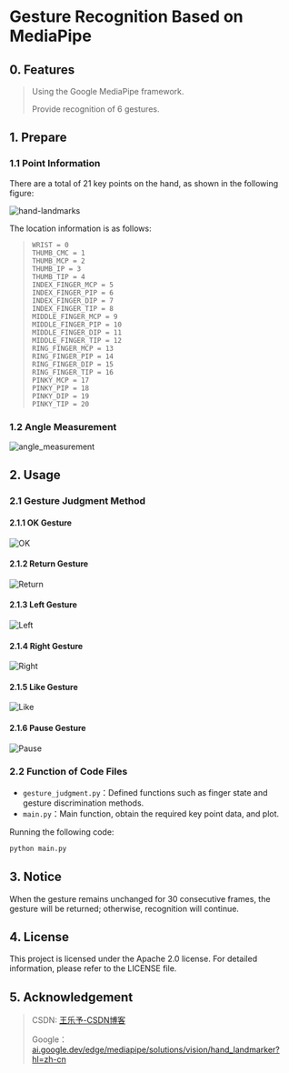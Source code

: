 # Gesture Recognition Based on MediaPipe

## 0. Features

> Using the Google MediaPipe framework.
>
> Provide recognition of 6 gestures.

## 1. Prepare

### 1.1 Point Information

There are a total of 21 key points on the hand, as shown in the following figure:

![hand-landmarks](images/hand-landmarks.png)

The location information is as follows:

> ```
> WRIST = 0
> THUMB_CMC = 1
> THUMB_MCP = 2
> THUMB_IP = 3
> THUMB_TIP = 4
> INDEX_FINGER_MCP = 5
> INDEX_FINGER_PIP = 6
> INDEX_FINGER_DIP = 7
> INDEX_FINGER_TIP = 8
> MIDDLE_FINGER_MCP = 9
> MIDDLE_FINGER_PIP = 10
> MIDDLE_FINGER_DIP = 11
> MIDDLE_FINGER_TIP = 12
> RING_FINGER_MCP = 13
> RING_FINGER_PIP = 14
> RING_FINGER_DIP = 15
> RING_FINGER_TIP = 16
> PINKY_MCP = 17
> PINKY_PIP = 18
> PINKY_DIP = 19
> PINKY_TIP = 20
> ```



### 1.2 Angle Measurement

![angle_measurement](images/angle_measurement.png)

## 2. Usage

### 2.1 Gesture Judgment Method

#### 2.1.1 OK Gesture

![OK](images/OK.png)

#### 2.1.2 Return Gesture

![Return](images/Return.png)

#### 2.1.3 Left Gesture

![Left](images/Left.png)

#### 2.1.4 Right Gesture

![Right](images/Right.png)

#### 2.1.5 Like Gesture

![Like](images/Like.png)

#### 2.1.6 Pause Gesture

![Pause](images/Pause.png)

### 2.2 Function of Code Files

- `gesture_judgment.py`：Defined functions such as finger state and gesture discrimination methods.
- `main.py`：Main function, obtain the required key point data, and plot.

Running the following code:

```python
python main.py
```

## 3. Notice

When the gesture remains unchanged for 30 consecutive frames, the gesture will be returned; otherwise, recognition will continue.

## 4. License

This project is licensed under the Apache 2.0 license. For detailed information, please refer to the LICENSE file.

## 5. Acknowledgement

> CSDN: [王乐予-CSDN博客](https://blog.csdn.net/qq_42856191?type=blog)
>
> Google：[ai.google.dev/edge/mediapipe/solutions/vision/hand_landmarker?hl=zh-cn](https://ai.google.dev/edge/mediapipe/solutions/vision/hand_landmarker?hl=zh-cn)
